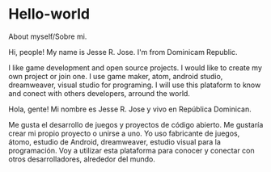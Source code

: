# Hello-world
About myself/Sobre mi.

Hi, people!
My name is Jesse R. Jose. I'm from Dominicam Republic.

I like game development and open source projects. I would like to create my own project or join one.
I use game maker, atom, android studio, dreamweaver, visual studio for programing.
I will use this plataform to know and conect with others developers, arround the world.

Hola, gente!
Mi nombre es Jesse R. Jose y vivo en República Dominican.

Me gusta el desarrollo de juegos y proyectos de código abierto. Me gustaría crear mi propio proyecto o unirse a uno.
Yo uso fabricante de juegos, átomo, estudio de Android, dreamweaver, estudio visual para la programación.
Voy a utilizar esta plataforma para conocer y conectar con otros desarrolladores, alrededor del mundo.
